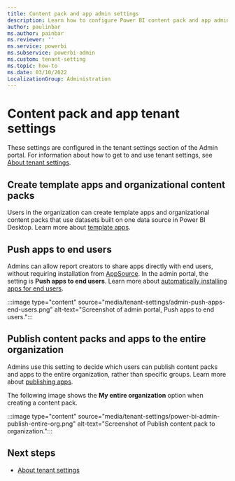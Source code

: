 ```yaml
---
title: Content pack and app admin settings
description: Learn how to configure Power BI content pack and app admin settings.
author: paulinbar
ms.author: painbar
ms.reviewer: ''
ms.service: powerbi
ms.subservice: powerbi-admin
ms.custom: tenant-setting
ms.topic: how-to
ms.date: 03/10/2022
LocalizationGroup: Administration
---
```


# Content pack and app tenant settings

These settings are configured in the tenant settings section of the Admin portal. For information about how to get to and use tenant settings, see [About tenant settings](/power-bi/admin/service-admin-portal-about-tenant-settings).

## Create template apps and organizational content packs

Users in the organization can create template apps and organizational content packs that use datasets built on one data source in Power BI Desktop. Learn more about [template apps](/power-bi/connect-data/service-template-apps-create).

## Push apps to end users

Admins can allow report creators to share apps directly with end users, without requiring installation from [AppSource](https://appsource.microsoft.com). In the admin portal, the setting is **Push apps to end users**. Learn more about [automatically installing apps for end users](/power-bi/collaborate-share/service-create-distribute-apps#automatically-install-apps-for-end-users).

:::image type="content" source="media/tenant-settings/admin-push-apps-end-users.png" alt-text="Screenshot of admin portal, Push apps to end users.":::

## Publish content packs and apps to the entire organization

Admins use this setting to decide which users can publish content packs and apps to the entire organization, rather than specific groups. Learn more about [publishing apps](/power-bi/collaborate-share/service-create-distribute-apps).

The following image shows the **My entire organization** option when creating a content pack.

:::image type="content" source="media/tenant-settings/power-bi-admin-publish-entire-org.png" alt-text="Screenshot of Publish content pack to organization.":::

## Next steps

* [About tenant settings](service-admin-portal-about-tenant-settings.md)